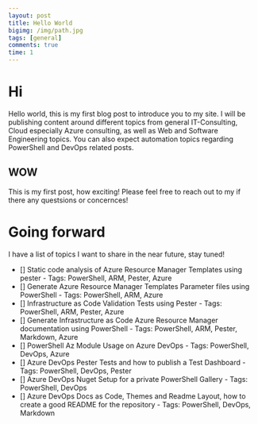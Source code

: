 ```yaml
---
layout: post
title: Hello World
bigimg: /img/path.jpg
tags: [general]
comments: true
time: 1
---
```


# Hi

Hello world, this is my first blog post to introduce you to my site. I will be publishing content around different topics from general IT-Consulting, Cloud especially Azure consulting, as well as Web and Software Engineering topics. You can also expect automation topics regarding PowerShell and DevOps related posts.

## WOW

This is my first post, how exciting! Please feel free to reach out to my if there any questsions or concernces!

# Going forward

I have a list of topics I want to share in the near future, stay tuned!

- [] Static code analysis of Azure Resource Manager Templates using pester - Tags: PowerShell, ARM, Pester, Azure
- [] Generate Azure Resource Manager Templates Parameter files using PowerShell - Tags: PowerShell, ARM, Azure
- [] Infrastructure as Code Validation Tests using Pester - Tags: PowerShell, ARM, Pester, Azure
- [] Generate Infrastructure as Code Azure Resource Manager documentation using PowerShell - Tags: PowerShell, ARM, Pester, Markdown, Azure
- [] PowerShell Az Module Usage on Azure DevOps - Tags: PowerShell, DevOps, Azure
- [] Azure DevOps Pester Tests and how to publish a Test Dashboard  - Tags: PowerShell, DevOps, Pester
- [] Azure DevOps Nuget Setup for a private PowerShell Gallery  - Tags: PowerShell, DevOps
- [] Azure DevOps Docs as Code, Themes and Readme Layout, how to create a good README for the repository - Tags: PowerShell, DevOps, Markdown